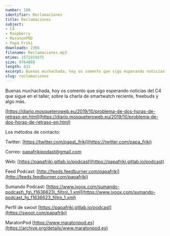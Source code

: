 ```yaml
---
number: 100
identifier: Reclamaciones
title: Reclamaciones
subject:
- C4
- Raspberry
- MaratonPOD
- Papá Friki
downloads: 2366
filename: Reclamaciones.mp3
mtime: 1571919375
size: 9764888
length: 631
excerpt: Buenas muchachada, hoy os comento que sigo esperando noticias del C4 que sigue en el taller, sobre la charla de smartwatch reciente, freebuds y algo m
slug: reclamaciones
---
```

Buenas muchachada, hoy os comento que sigo esperando noticias del C4 que sigue en el taller, sobre la charla de smartwatch reciente, freebuds y algo más.

[https://diario.mosqueteroweb.eu/2019/10/problema-de-dos-horas-de-retraso-en.html](https://diario.mosqueteroweb.eu/2019/10/problema-de-dos-horas-de-retraso-en.html)

Los métodos de contacto:

Twitter: [https://twitter.com/papa\_friki](https://twitter.com/papa_friki)

Correo: [papafrikipodast@gmail.com](https://archive.org/details/papafrikipodast@gmail.com)

Web: [https://papafriki.gitlab.io/podcast](https://papafriki.gitlab.io/podcast)

Feed Podcast: [http://feeds.feedburner.com/papafriki](http://feeds.feedburner.com/papafriki)

Sumando Podcast: [https://www.ivoox.com/sumando-podcast\_fg\_f1636623\_filtro\_1.xml](https://www.ivoox.com/sumando-podcast_fg_f1636623_filtro_1.xml)

Perfil de swoot [https://papafriki.gitlab.io/podcast](https://swoot.com/papafriki)

MaratonPod [https://www.maratonpod.es](https://archive.org/details/www.maratonpod.es)